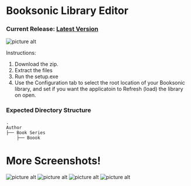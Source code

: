 # Booksonic Library Editor
### Current Release: [Latest Version](https://github.com/galacticat/booksonic-library-editor/releases)
![picture alt](https://github.com/galacticat/booksonic-library-editor/blob/master/Booksonic%20Library%20Editor.png)

Instructions:
1. Download the zip.
2. Extract the files
3. Run the setup.exe
2. Use the Configuration tab to select the root location of your Booksonic library, and set if you want the applicatoin to Refresh (load) the library on open.

### Expected Directory Structure
    .
    Author
    ├── Book Series
    	├── Boook
        
# More Screenshots!
![picture alt](https://github.com/galacticat/booksonic-library-editor/blob/master/Booksonic%20Library%20Editor%202.png)
![picture alt](https://github.com/galacticat/booksonic-library-editor/blob/master/Booksonic%20Library%20Editor%203.png)
![picture alt](https://github.com/galacticat/booksonic-library-editor/blob/master/Booksonic%20Library%20Editor%204.png)
![picture alt](https://github.com/galacticat/booksonic-library-editor/blob/master/Booksonic%20Library%20Editor%205.png)
